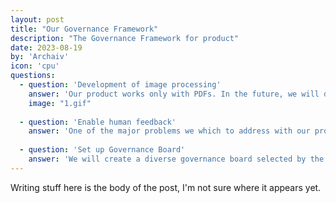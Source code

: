 ```yaml
---
layout: post
title: "Our Governance Framework"
description: "The Governance Framework for product"
date: 2023-08-19
by: 'Archaiv'
icon: 'cpu'
questions:
  - question: 'Development of image processing'
    answer: 'Our product works only with PDFs. In the future, we will develop the capability to include images such as JPEG and PNG to the model.'
    image: "1.gif"
    
  - question: 'Enable human feedback'
    answer: 'One of the major problems we which to address with our product is bias when searching for and tagging historical objects. We will incorporate human feedback to address bias.'
    
  - question: 'Set up Governance Board'
    answer: 'We will create a diverse governance board selected by the communities represented in the historical archives. This governance board will be responsible with addressing bias raised by the community.'
---
```


Writing stuff here is the body of the post, I'm not sure where it appears yet.

